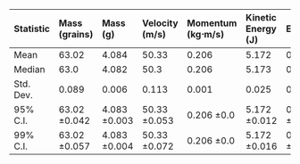 | Statistic   | Mass (grains)   | Mass (g)     | Velocity (m/s)   | Momentum (kg⋅m/s)   | Kinetic Energy (J)   | Efficiency   |
|:------------|:----------------|:-------------|:-----------------|:--------------------|:---------------------|:-------------|
| Mean        | 63.02           | 4.084        | 50.33            | 0.206               | 5.172                | 0.37         |
| Median      | 63.0            | 4.082        | 50.3             | 0.206               | 5.173                | 0.37         |
| Std. Dev.   | 0.089           | 0.006        | 0.113            | 0.001               | 0.025                | 0.002        |
| 95% C.I.    | 63.02 ±0.042    | 4.083 ±0.003 | 50.33 ±0.053     | 0.206 ±0.0          | 5.172 ±0.012         | 0.37 ±0.001  |
| 99% C.I.    | 63.02 ±0.057    | 4.083 ±0.004 | 50.33 ±0.072     | 0.206 ±0.0          | 5.172 ±0.016         | 0.37 ±0.001  |
